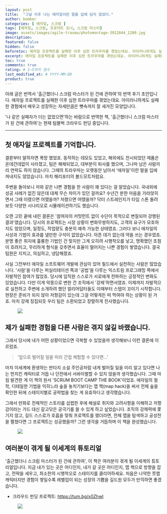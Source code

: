 ```yaml
---
layout: post
title:  "그날 이후 나는 애자일이란 말을 입에 담지 않았다."
author: bomber
categories: [ 애자일, 스크럼 ]
tags: [애자일, 스크럼, 프로덕트 오너, 스크럼 마스터]
image: assets/images/agile-trauma/photomontage-3912844_1280.jpg
description: 
featured: false
hidden: false
beforetoc: 애자일 프로젝트를 실패한 이후 심한 트라우마를 겪었는데요. 아이러니하게도 실패한 경험에서 배우고 성장하는 자세만큼은 뼛속까지 잘 새겨진 모양입니다. 
excerpt: 애자일 프로젝트를 실패한 이후 심한 트라우마를 겪었는데요. 아이러니하게도 실패한 경험에서 배우고 성장하는 자세만큼은 뼛속까지 잘 새겨진 모양입니다. 
toc: true
comments: true
rating: # 1~5까지 점수
last_modified_at: # YYYY-MM-DD
product: true
---
```


<div class="note">
<p>
아래 글은 번역서 '출근했더니 스크럼 마스터가 된 건에 관하여'의 번역 후기 초안입니다. 애자일 프로젝트를 실패한 이후 심한 트라우마를 겪었는데요. 아이러니하게도 실패한 경험에서 배우고 성장하는 자세만큼은 뼛속까지 잘 새겨진 모양입니다. 

'나 같은 실패자가 더는 없었으면'하는 바람으로 번역한 책, '출근했더니 스크럼 마스터가 된 건에 관하여'는 현재 텀블벅 크라우드 펀딩 중입니다.
</p>
</div>

<hr/>

## 첫 애자일 프로젝트를 기억합니다. 

결론부터 말하자면 폭망 했었죠. 동작하는 데모도 있었고, 해외에도 전시되었던 제품은 온데간데없이 사라졌고, 팀은 해체되었고, 대부분이 퇴사를 했으며, 그나마 남은 사람끼리 연락도 하지 않습니다. 그때의 트라우마는 오랫동안 남아서 '애자일'이란 말을 입에 꺼내지도 않았습니다. 마치 해리포터의 볼드모트처럼요. 

주변을 돌아보니 저와 같은 나쁜 경험을 한 사람이 꽤 있다는 걸 알았습니다. 국내외에 성공 사례가 없진 않은데 대체 무슨 차이가 있던 걸까요? 수년간 분한 마음을 가라앉히면서 그때 이랬으면 어땠을까? 저랬으면 어땠을까? 닥터 스트레인지가 타임 스톤 돌려보듯 다양한 시나리오로 시뮬레이션하기도 했습니다.

오랜 고민 끝에 내린 결론은 '참여자의 커밋먼트 없이 수단이 목적으로 변질되어 강행된 결과'였습니다. 당시의 프로젝트는 시장 상황이 변화무쌍하지도, 고객의 요구가 모호하지도 않았으며, 일정도, 작업량도 충분히 예측 가능한 상태였죠. 그러다 보니 애자일의 사상과 기법이 효과를 낼만한 구석이 없었습니다. 아픈 데가 없는데 약을 쓰는 경우였죠. 분명 좋은 취지에 훌륭한 기법인 건 맞지만 그게 오히려 시행착오를 낳고, 명확했던 초점이 흐려지고, 무리하게 형식을 갖추면서 효율이 떨어지는 나쁜 경험이 쌓였습니다. 결국 팀원은 지치고, 의심하고, 냉담해졌죠.

사실 그전부터 애자일 소프트웨어 개발에 관심이 있어 필드에서 실천하는 사람은 많았습니다. '사람'을 다루는 퍼실리테이션 쪽과 '공법'을 다루는 익스트림 프로그래밍 쪽에서 자발적인 참여가 많았죠. 당시에 임직원 스스로가 서로에게 전파하는 긍정적인 변화도 있었습니다. 다만 이게 악몽으로 변한 건 조직에서 '강제'하면서였죠. 이제까지 자발적으로 실천하고 주변에 소개하려 했던 얼리어답터들도 이때부터 스텝이 꼬이기 시작합니다. 현장은 준비가 되지 않아 저항감이 있는데 그걸 어떻게든 떠 먹여야 하는 상황이 된 거죠. 마치 강제 징집되듯 우리 팀은 소환되었고 장렬하게 전사했습니다.

<figure>
<img class="large" src="https://img1.daumcdn.net/thumb/R1280x0/?fname=http://t1.daumcdn.net/brunch/service/user/96Gy/image/MeWEsR3gp_Ua6_q0j11Gf5xYEo8.jpg" alter="">
<figcaption class="center"></figcaption>
</figure>

## 제가 실패한 경험을 다른 사람은 겪지 않길 바랬습니다. 

그래서 당시에 내가 어떤 상황이었으면 극복할 수 있었을까 생각해보니 이런 결론에 이르렀죠. 

> '앞으로 벌어질 일을 미리 간접 체험할 수 있다면...'

마치 이세계에 환생하는 판타지 소설 주인공처럼 내게 벌어질 일을 미리 알고 있다면 나는 먼치킨 캐릭터로 거듭 나 던전에서 서바이벌할 수 있지 않을까 생각했습니다. 그때 마침 발견한 게 이 책의 원서 'SCRUM BOOT CAMP THE BOOK'이었죠. 애자일의 철학, 디테일한 기법을 익히느라 숲을 놓치기보다는 맵 핵(map hack)을 써서 전체 숲을 확인한 뒤에 스테이지별로 공략법을 찾는 게 유효하다고 생각했습니다.

그래서 만화로 전체적인 스토리를 섭렵한 후에 해설로 취지와 고려사항을 이해하고 저항감이라는 가드 대신 갈고닦은 궁극기를 쓸 수 있게 하고 싶었습니다. 조직의 강제력에 쫓기지 않고, 길드 스스로가 호흡을 맞춰 프로젝트를 했더라면, 전체 맵을 탐색하고 공성전을 펼쳤다면 그 프로젝트는 성공했을까? 그런 생각을 거듭하며 이 책을 완성했습니다.

<figure>
<img class="large" src="https://img1.daumcdn.net/thumb/R1280x0/?fname=http://t1.daumcdn.net/brunch/service/user/96Gy/image/iUI9wn8gv0tL0iUYQb5UN20H17s.jpg" alter="">
<figcaption class="center"></figcaption>
</figure>

## 여러분이 겪게 될 이세계의 튜토리얼

'출근했더니 스크럼 마스터가 된 건에 관하여', 이 책은 여러분이 겪게 될 이세계의 튜토리얼입니다. 지금 내가 있는 곳은 어디인지, 내가 갈 곳은 어디인지, 맵 핵으로 방향을 잡고, 전략을 세우고, 최소한의 시행착오로 스테이지를 클리어하세요. 처음은 나약한 쪼랩 캐릭터지만 경험이 쌓일수록 레벨업이 되는 성장의 기쁨을 길드원 모두가 만끽하면 좋겠습니다.

<ul>
<li>크라우드 펀딩 프로젝트: <a href="https://tum.bg/x0ZhwI" target="_blank">https://tum.bg/x0ZhwI</a></li>
</ul>

<figure>
<img class="large" src="https://img1.daumcdn.net/thumb/R1280x0/?fname=http://t1.daumcdn.net/brunch/service/user/96Gy/image/4t_xfW_WXQAWGC8oHfA0h2kYWA0.png" alter="">
<figcaption class="center"></figcaption>
</figure>
